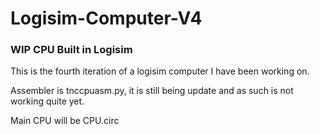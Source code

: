 # Logisim-Computer-V4

### WIP CPU Built in Logisim

This is the fourth iteration of a logisim computer I have been working on.

Assembler is tnccpuasm.py, it is still being update and as such is not working quite yet.

Main CPU will be CPU.circ
